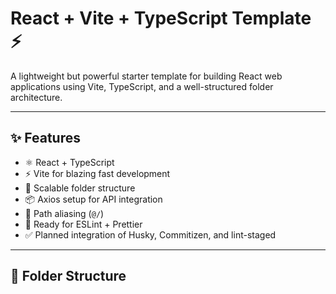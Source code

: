 # React + Vite + TypeScript Template ⚡️

A lightweight but powerful starter template for building React web applications using Vite, TypeScript, and a well-structured folder architecture.

---

## ✨ Features

- ⚛️ React + TypeScript
- ⚡️ Vite for blazing fast development
- 📁 Scalable folder structure
- 📦 Axios setup for API integration
- 🔀 Path aliasing (`@/`)
- 🧪 Ready for ESLint + Prettier
- ✅ Planned integration of Husky, Commitizen, and lint-staged

---

## 📂 Folder Structure
